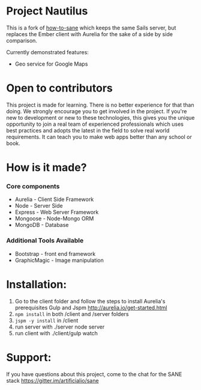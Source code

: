 
Project Nautilus
==========================
This is a fork of [how-to-sane](https://github.com/mgenev/how-to-sane) which keeps the same Sails server, but replaces the Ember client with Aurelia for the sake of a side by side comparison.


Currently demonstrated features:
 - Geo service for Google Maps

Open to contributors
==========================
This project is made for learning. There is no better experience for that than doing. We strongly encourage you to get involved in the project. If you're new to development or new to these technologies, this gives you the unique opportunity to join a real team of experienced professionals which uses best practices and adopts the latest in the field to solve real world requirements. It can teach you to make web apps better than any school or book. 

How is it made?
==========================

### Core components
+ Aurelia - Client Side Framework
+ Node - Server Side
+ Express - Web Server Framework
+ Mongoose - Node-Mongo ORM
+ MongoDB - Database

### Additional Tools Available
+ Bootstrap - front end framework
+ GraphicMagic - Image manipulation

Installation:
==========================
1. Go to the client folder and follow the steps to install Aurelia's prerequisites Gulp and Jspm http://aurelia.io/get-started.html
2. `npm install` in both /client and /server folders
3. `jspm -y install` in /client
4. run server with ./server node server
5. run client with ./client/gulp watch

Support:
==========================
If you have questions about this project, come to the chat for the SANE stack https://gitter.im/artificialio/sane

[gitter-badge-url]: https://gitter.im/artificialio/sane?utm_source=badge&utm_medium=badge&utm_campaign=pr-badge&utm_content=badge
